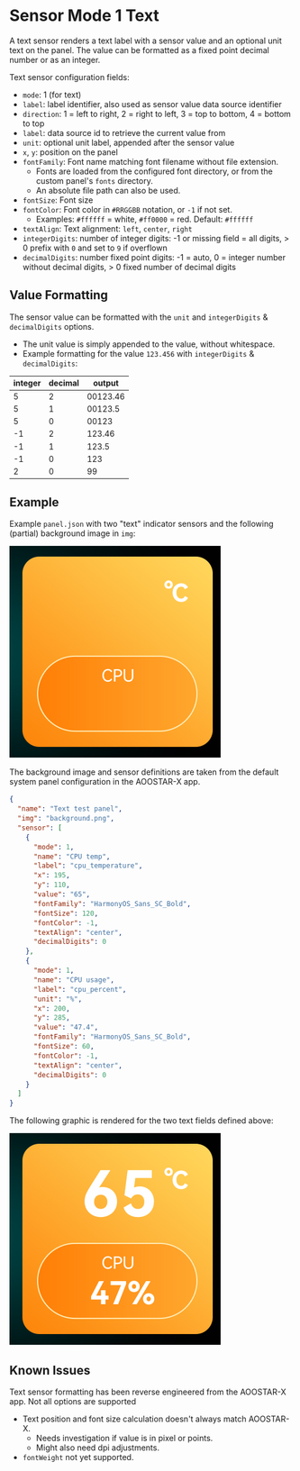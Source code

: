 # Sensor Mode 1 Text

A text sensor renders a text label with a sensor value and an optional unit text on the panel. 
The value can be formatted as a fixed point decimal number or as an integer.

Text sensor configuration fields:
- `mode`: 1 (for text)
- `label`: label identifier, also used as sensor value data source identifier
- `direction`: 1 = left to right, 2 = right to left, 3 = top to bottom, 4 = bottom to top
- `label`: data source id to retrieve the current value from
- `unit`: optional unit label, appended after the sensor value 
- `x`, `y`: position on the panel
- `fontFamily`: Font name matching font filename without file extension.
  - Fonts are loaded from the configured font directory, or from the custom panel's `fonts` directory. 
  - An absolute file path can also be used.
- `fontSize`: Font size
- `fontColor`: Font color in `#RRGGBB` notation, or `-1` if not set.
  - Examples: `#ffffff` = white, `#ff0000` = red. Default: `#ffffff`
- `textAlign`: Text alignment: `left`, `center`, `right`
- `integerDigits`: number of integer digits: -1 or missing field = all digits, > 0 prefix with `0` and set to `9` if overflown
- `decimalDigits`: number fixed point digits: -1 = auto, 0 = integer number without decimal digits, > 0 fixed number of decimal digits

## Value Formatting

The sensor value can be formatted with the `unit` and `integerDigits` & `decimalDigits` options.

- The unit value is simply appended to the value, without whitespace.
- Example formatting for the value `123.456` with `integerDigits` & `decimalDigits`:

| integer | decimal | output   |
|---------|---------|----------|
| 5       | 2       | 00123.46 |
| 5       | 1       | 00123.5  |
| 5       | 0       | 00123    |
| -1      | 2       | 123.46   |
| -1      | 1       | 123.5    |
| -1      | 0       | 123      |
| 2       | 0       | 99       |


## Example

Example `panel.json` with two "text" indicator sensors and the following (partial) background image in `img`:

<img src="img/sensor_mode1_background.png" alt="sensor mode 1 background image example">

The background image and sensor definitions are taken from the default system panel configuration in the AOOSTAR-X app.

```json
{
  "name": "Text test panel",
  "img": "background.png",
  "sensor": [
    {
      "mode": 1,
      "name": "CPU temp",
      "label": "cpu_temperature",
      "x": 195,
      "y": 110,
      "value": "65",
      "fontFamily": "HarmonyOS_Sans_SC_Bold",
      "fontSize": 120,
      "fontColor": -1,
      "textAlign": "center",
      "decimalDigits": 0
    },
    {
      "mode": 1,
      "name": "CPU usage",
      "label": "cpu_percent",
      "unit": "%",
      "x": 200,
      "y": 285,
      "value": "47.4",
      "fontFamily": "HarmonyOS_Sans_SC_Bold",
      "fontSize": 60,
      "fontColor": -1,
      "textAlign": "center",
      "decimalDigits": 0
    }
  ]
}
```

The following graphic is rendered for the two text fields defined above:

<img src="img/sensor_mode1.png" alt="sensor mode 1 example">

## Known Issues

Text sensor formatting has been reverse engineered from the AOOSTAR-X app. Not all options are supported

- Text position and font size calculation doesn't always match AOOSTAR-X.
  - Needs investigation if value is in pixel or points.
  - Might also need dpi adjustments.
- `fontWeight` not yet supported.
